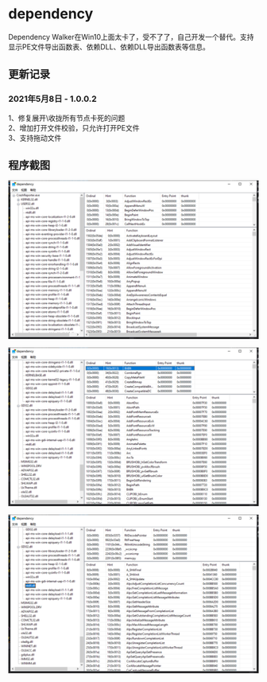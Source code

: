 # dependency
Dependency Walker在Win10上面太卡了，受不了了，自己开发一个替代。支持显示PE文件导出函数表、依赖DLL、依赖DLL导出函数表等信息。

## 更新记录
### 2021年5月8日 - 1.0.0.2
1、修复展开\收拢所有节点卡死的问题  
2、增加打开文件校验，只允许打开PE文件  
3、支持拖动文件  


## 程序截图

![](https://raw.githubusercontent.com/JelinYao/dependency/main/img/screen1.png)

![](https://raw.githubusercontent.com/JelinYao/dependency/main/img/screen2.png)

![](https://raw.githubusercontent.com/JelinYao/dependency/main/img/screen3.png)
